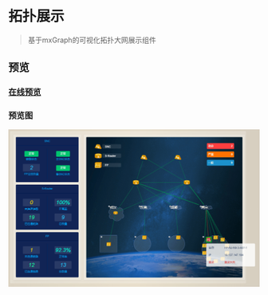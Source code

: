 # 拓扑展示

> 基于mxGraph的可视化拓扑大网展示组件

## 预览

### [在线预览](https://igonglei.github.io/clean-ui/topo.html)

### 预览图
<p>
  <a href="https://igonglei.github.io/clean-ui/topo.html" target="_blank">
    <img src="https://raw.githubusercontent.com/igonglei/topo-viewer/master/screenshot/topo.png">    
  </a>
</p>
